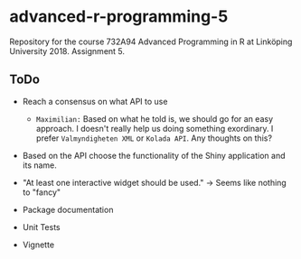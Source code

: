 # advanced-r-programming-5
Repository for the course 732A94 Advanced Programming in R at Linköping University 2018. Assignment 5.

## ToDo

- Reach a consensus on what API to use
  - `Maximilian:` Based on what he told is, we should go for an easy approach. I doesn't really help us doing something exordinary. I prefer `Valmyndigheten XML` or `Kolada API`. Any thoughts on this?
- Based on the API choose the functionality of the Shiny application and its name.

- "At least one interactive widget should be used." -> Seems like nothing to "fancy"
- Package documentation
- Unit Tests
- Vignette
